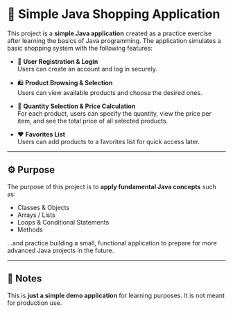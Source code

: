 # 🛒 Simple Java Shopping Application

This project is a **simple Java application** created as a practice exercise after learning the basics of Java programming. The application simulates a basic shopping system with the following features:  

- 👤 **User Registration & Login**  
  Users can create an account and log in securely.

- 🛍️ **Product Browsing & Selection**  
  Users can view available products and choose the desired ones.

- 🔢 **Quantity Selection & Price Calculation**  
  For each product, users can specify the quantity, view the price per item, and see the total price of all selected products.

- ❤️ **Favorites List**  
  Users can add products to a favorites list for quick access later.

---

## ⚙️ Purpose

The purpose of this project is to **apply fundamental Java concepts** such as:  
- Classes & Objects  
- Arrays / Lists  
- Loops & Conditional Statements  
- Methods  

…and practice building a small, functional application to prepare for more advanced Java projects in the future.

---

## 📌 Notes

This is **just a simple demo application** for learning purposes. It is not meant for production use.
